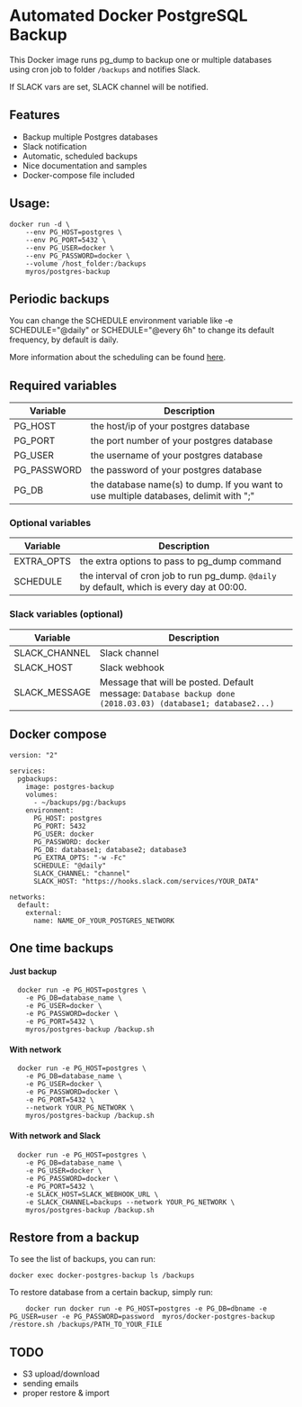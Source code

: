 
# Automated Docker PostgreSQL Backup

This Docker image runs pg_dump to backup one or multiple databases using cron job to folder `/backups` and notifies Slack.

If SLACK vars are set, SLACK channel will be notified.

## Features

* Backup multiple Postgres databases
* Slack notification
* Automatic, scheduled backups
* Nice documentation and samples
* Docker-compose file included

## Usage:

    docker run -d \
        --env PG_HOST=postgres \
        --env PG_PORT=5432 \
        --env PG_USER=docker \
        --env PG_PASSWORD=docker \
        --volume /host_folder:/backups
        myros/postgres-backup

## Periodic backups

You can change the SCHEDULE environment variable like -e SCHEDULE="@daily" or SCHEDULE="@every 6h" to change its default frequency, by default is daily.

More information about the scheduling can be found [here](https://godoc.org/github.com/robfig/cron#hdr-Predefined_schedules).

## Required variables

Variable | Description
--- | ---
PG_HOST | the host/ip of your postgres database
PG_PORT | the port number of your postgres database
PG_USER | the username of your postgres database
PG_PASSWORD | the password of your postgres database
PG_DB | the database name(s) to dump. If you want to use multiple databases, delimit with ";"

### Optional variables

Variable | Description
--- | ---
EXTRA_OPTS | the extra options to pass to pg_dump command
SCHEDULE | the interval of cron job to run pg_dump. `@daily` by default, which is every day at 00:00.

### Slack variables (optional)

Variable | Description
--- | ---
SLACK_CHANNEL | Slack channel
SLACK_HOST | Slack webhook
SLACK_MESSAGE | Message that will be posted. Default message: `Database backup done (2018.03.03) (database1; database2...)`

## Docker compose

```
version: "2"

services:
  pgbackups:
    image: postgres-backup
    volumes:
      - ~/backups/pg:/backups
    environment:
      PG_HOST: postgres
      PG_PORT: 5432
      PG_USER: docker
      PG_PASSWORD: docker
      PG_DB: database1; database2; database3
      PG_EXTRA_OPTS: "-w -Fc"
      SCHEDULE: "@daily"
      SLACK_CHANNEL: "channel"
      SLACK_HOST: "https://hooks.slack.com/services/YOUR_DATA"

networks:
  default:
    external:
      name: NAME_OF_YOUR_POSTGRES_NETWORK
```

## One time backups

#### Just backup

```
  docker run -e PG_HOST=postgres \
    -e PG_DB=database_name \
    -e PG_USER=docker \
    -e PG_PASSWORD=docker \
    -e PG_PORT=5432 \
    myros/postgres-backup /backup.sh
```

#### With network

```
  docker run -e PG_HOST=postgres \
    -e PG_DB=database_name \
    -e PG_USER=docker \
    -e PG_PASSWORD=docker \
    -e PG_PORT=5432 \
    --network YOUR_PG_NETWORK \
    myros/postgres-backup /backup.sh
```

#### With network and Slack

```
  docker run -e PG_HOST=postgres \
    -e PG_DB=database_name \
    -e PG_USER=docker \
    -e PG_PASSWORD=docker \
    -e PG_PORT=5432 \
    -e SLACK_HOST=SLACK_WEBHOOK_URL \
    -e SLACK_CHANNEL=backups --network YOUR_PG_NETWORK \
    myros/postgres-backup /backup.sh
```

## Restore from a backup

To see the list of backups, you can run:

    docker exec docker-postgres-backup ls /backups

To restore database from a certain backup, simply run:


```
    docker run docker run -e PG_HOST=postgres -e PG_DB=dbname -e PG_USER=user -e PG_PASSWORD=password  myros/docker-postgres-backup /restore.sh /backups/PATH_TO_YOUR_FILE
```

## TODO

* S3 upload/download
* sending emails
* proper restore & import

